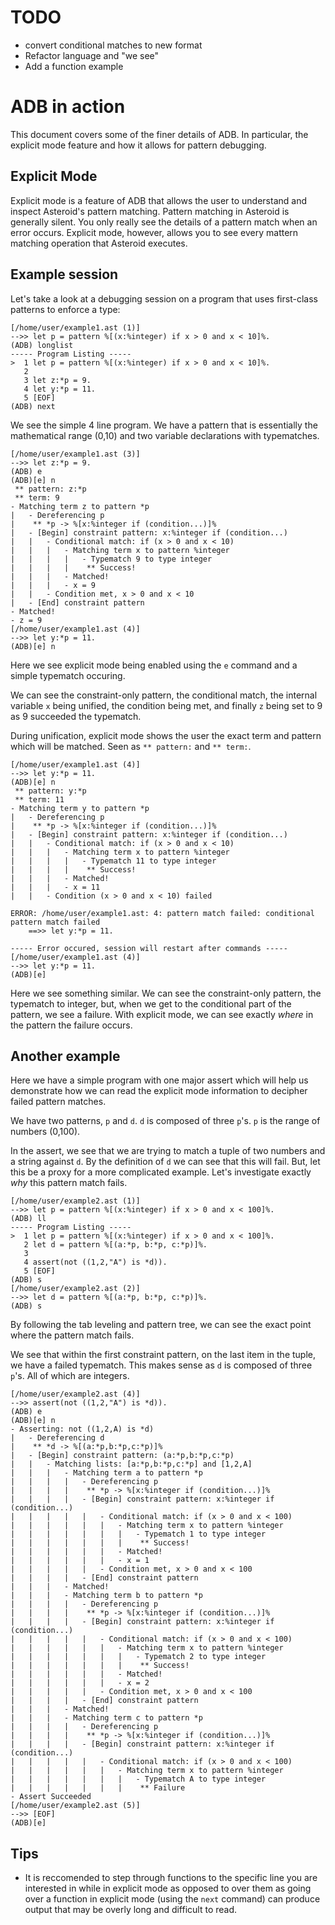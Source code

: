# TODO
* convert conditional matches to new format
* Refactor language and "we see"
* Add a function example

# ADB in action
This document covers some of the finer details of ADB. In particular, the explicit
mode feature and how it allows for pattern debugging.

## Explicit Mode
Explicit mode is a feature of ADB that allows the user to understand and inspect
Asteroid's pattern matching. Pattern matching in Asteroid is generally silent. You
only really see the details of a pattern match when an error occurs. Explicit mode,
however, allows you to see every mattern matching operation that Asteroid executes.

## Example session
Let's take a look at a debugging session on a program that uses first-class 
patterns to enforce a type:

```
[/home/user/example1.ast (1)]
-->> let p = pattern %[(x:%integer) if x > 0 and x < 10]%.
(ADB) longlist
----- Program Listing -----
>  1 let p = pattern %[(x:%integer) if x > 0 and x < 10]%.
   2 
   3 let z:*p = 9.
   4 let y:*p = 11.
   5 [EOF]
(ADB) next
```
We see the simple 4 line program. We have a pattern that is essentially the
mathematical range (0,10) and two variable declarations with typematches.

```
[/home/user/example1.ast (3)]
-->> let z:*p = 9.
(ADB) e
(ADB)[e] n
 ** pattern: z:*p
 ** term: 9
- Matching term z to pattern *p
|   - Dereferencing p
|    ** *p -> %[x:%integer if (condition...)]%
|   - [Begin] constraint pattern: x:%integer if (condition...)
|   |   - Conditional match: if (x > 0 and x < 10)
|   |   |   - Matching term x to pattern %integer
|   |   |   |   - Typematch 9 to type integer
|   |   |   |    ** Success!
|   |   |   - Matched!
|   |   |   - x = 9
|   |   - Condition met, x > 0 and x < 10
|   - [End] constraint pattern
- Matched!
- z = 9
[/home/user/example1.ast (4)]
-->> let y:*p = 11.
(ADB)[e] n
```

Here we see explicit mode being enabled using the `e` command 
and a simple typematch occuring.

We can see the constraint-only pattern, the conditional match, 
the internal variable `x` being unified, the condition being
met, and finally `z` being set to 9 as 9 succeeded
the typematch.

During unification, explicit mode shows the user the exact
term and pattern which will be matched. Seen as `** pattern:` and
`** term:`.

```
[/home/user/example1.ast (4)]
-->> let y:*p = 11.
(ADB)[e] n
 ** pattern: y:*p
 ** term: 11
- Matching term y to pattern *p
|   - Dereferencing p
|    ** *p -> %[x:%integer if (condition...)]%
|   - [Begin] constraint pattern: x:%integer if (condition...)
|   |   - Conditional match: if (x > 0 and x < 10)
|   |   |   - Matching term x to pattern %integer
|   |   |   |   - Typematch 11 to type integer
|   |   |   |    ** Success!
|   |   |   - Matched!
|   |   |   - x = 11
|   |   - Condition (x > 0 and x < 10) failed

ERROR: /home/user/example1.ast: 4: pattern match failed: conditional pattern match failed
    ==>> let y:*p = 11.

----- Error occured, session will restart after commands -----
[/home/user/example1.ast (4)]
-->> let y:*p = 11.
(ADB)[e] 
```

Here we see something similar. We can see the constraint-only
pattern, the typematch to integer, but, when we get to the conditional
part of the pattern, we see a failure. With explicit mode, we can see
exactly *where* in the pattern the failure occurs.

## Another example
Here we have a simple program with one major assert which will help us demonstrate how we can
read the explicit mode information to decipher failed pattern matches.

We have two patterns, `p` and `d`. `d` is composed of three `p`'s. `p` is the range of numbers
(0,100).

In the assert, we see that we are trying to match a tuple of two numbers and a string against `d`.
By the definition of `d` we can see that this will fail. But, let this be a proxy for a more
complicated example. Let's investigate exactly *why* this pattern match fails.

```
[/home/user/example2.ast (1)]
-->> let p = pattern %[(x:%integer) if x > 0 and x < 100]%.
(ADB) ll
----- Program Listing -----
>  1 let p = pattern %[(x:%integer) if x > 0 and x < 100]%.
   2 let d = pattern %[(a:*p, b:*p, c:*p)]%.
   3 
   4 assert(not ((1,2,"A") is *d)).
   5 [EOF]
(ADB) s
[/home/user/example2.ast (2)]
-->> let d = pattern %[(a:*p, b:*p, c:*p)]%.
(ADB) s
```

By following the tab leveling and pattern tree, we can see the exact point where the pattern match fails.

We see that within the first constraint pattern, on the last item in the tuple, we have a failed
typematch. This makes sense as `d` is composed of three `p`'s. All of which are integers.

```
[/home/user/example2.ast (4)]
-->> assert(not ((1,2,"A") is *d)).
(ADB) e
(ADB)[e] n
- Asserting: not ((1,2,A) is *d)
|   - Dereferencing d
|    ** *d -> %[(a:*p,b:*p,c:*p)]%
|   - [Begin] constraint pattern: (a:*p,b:*p,c:*p)
|   |   - Matching lists: [a:*p,b:*p,c:*p] and [1,2,A]
|   |   |   - Matching term a to pattern *p
|   |   |   |   - Dereferencing p
|   |   |   |    ** *p -> %[x:%integer if (condition...)]%
|   |   |   |   - [Begin] constraint pattern: x:%integer if (condition...)
|   |   |   |   |   - Conditional match: if (x > 0 and x < 100)
|   |   |   |   |   |   - Matching term x to pattern %integer
|   |   |   |   |   |   |   - Typematch 1 to type integer
|   |   |   |   |   |   |    ** Success!
|   |   |   |   |   |   - Matched!
|   |   |   |   |   |   - x = 1
|   |   |   |   |   - Condition met, x > 0 and x < 100
|   |   |   |   - [End] constraint pattern
|   |   |   - Matched!
|   |   |   - Matching term b to pattern *p
|   |   |   |   - Dereferencing p
|   |   |   |    ** *p -> %[x:%integer if (condition...)]%
|   |   |   |   - [Begin] constraint pattern: x:%integer if (condition...)
|   |   |   |   |   - Conditional match: if (x > 0 and x < 100)
|   |   |   |   |   |   - Matching term x to pattern %integer
|   |   |   |   |   |   |   - Typematch 2 to type integer
|   |   |   |   |   |   |    ** Success!
|   |   |   |   |   |   - Matched!
|   |   |   |   |   |   - x = 2
|   |   |   |   |   - Condition met, x > 0 and x < 100
|   |   |   |   - [End] constraint pattern
|   |   |   - Matched!
|   |   |   - Matching term c to pattern *p
|   |   |   |   - Dereferencing p
|   |   |   |    ** *p -> %[x:%integer if (condition...)]%
|   |   |   |   - [Begin] constraint pattern: x:%integer if (condition...)
|   |   |   |   |   - Conditional match: if (x > 0 and x < 100)
|   |   |   |   |   |   - Matching term x to pattern %integer
|   |   |   |   |   |   |   - Typematch A to type integer
|   |   |   |   |   |   |    ** Failure
- Assert Succeeded
[/home/user/example2.ast (5)]
-->> [EOF]
(ADB)[e] 
```

## Tips
* It is reccomended to step through functions to the specific line you are interested
in while in explicit mode as opposed to over them as going over a function in explicit 
mode (using the `next` command) can produce output that may be overly long and
difficult to read.